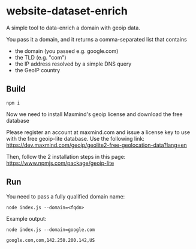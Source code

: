 # website-dataset-enrich
A simple tool to data-enrich a domain with geoip data.

You pass it a domain, and it returns a comma-separated list that contains

* the domain (you passed e.g. google.com)
* the TLD (e.g. "com")
* the IP address resolved by a simple DNS query
* the GeoIP country


## Build
``npm i``

Now we need to install Maxmind's geoip license and download the free database

Please register an account at maxmind.com and issue a license key to use with the free geoip-lite database. Use the following link:
https://dev.maxmind.com/geoip/geolite2-free-geolocation-data?lang=en

Then, follow the 2 installation steps in this page:
https://www.npmjs.com/package/geoip-lite

## Run


You need to pass a fully qualified domain name:

``
node index.js --domain=<fqdn>
``

Example output:

``node index.js --domain=google.com``

``google.com,com,142.250.200.142,US``
